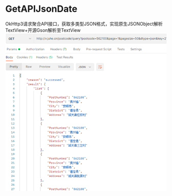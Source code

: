 # GetAPIJsonDate
OkHttp3请求聚合API接口，获取多类型JSON格式，实现原生JSONObject解析TextView+开源Gson解析至TextView
![image](https://raw.githubusercontent.com/GuiZhouAndroid/GetAPIJsonDate/master/img.png)
